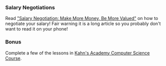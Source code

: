 ### Salary Negotiations

Read ["Salary Negotiation: Make More Money, Be More Valued"](http://www.kalzumeus.com/2012/01/23/salary-negotiation/) on how to negotiate your salary!  Fair warning it is a long article so you probably don't want to read it on your phone!

### Bonus

Complete a few of the lessons in [Kahn's Academy Computer Science Course](https://www.khanacademy.org/computing/computer-science).